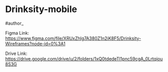 # Drinksity-mobile
#author_

Figma Link: https://www.figma.com/file/XRUxZhlg7A380Z1n2iK8F5/Drinksity-Wireframes?node-id=0%3A1

Drive Link: https://drive.google.com/drive/u/2/folders/1xQ0tdedeTl1pnc59cgA_0Lrtqiou8S3G
